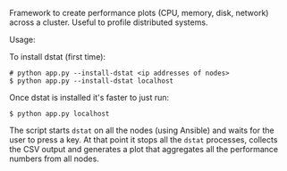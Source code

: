 Framework to create performance plots (CPU, memory, disk, network) across a cluster. Useful to profile distributed systems.

Usage:

To install dstat (first time):

    # python app.py --install-dstat <ip addresses of nodes>
    $ python app.py --install-dstat localhost

Once dstat is installed it's faster to just run:

    $ python app.py localhost

The script starts `dstat` on all the nodes (using Ansible) and waits for the user to press a key.
At that point it stops all the `dstat` processes, collects the CSV output and generates a plot
that aggregates all the performance numbers from all nodes.


